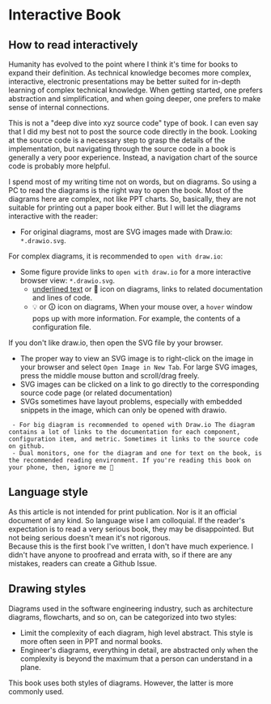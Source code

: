 # Interactive Book

## How to read interactively

Humanity has evolved to the point where I think it's time for books to expand their definition. As technical knowledge becomes more complex, interactive, electronic presentations may be better suited for in-depth learning of complex technical knowledge. When getting started, one prefers abstraction and simplification, and when going deeper, one prefers to make sense of internal connections.

This is not a "deep dive into xyz source code" type of book. I can even say that I did my best not to post the source code directly in the book. Looking at the source code is a necessary step to grasp the details of the implementation, but navigating through the source code in a book is generally a very poor experience. Instead, a navigation chart of the source code is probably more helpful.

I spend most of my writing time not on words, but on diagrams. So using a PC to read the diagrams is the right way to open the book.
Most of the diagrams here are complex, not like PPT charts. So, basically, they are not suitable for printing out a paper book either. But I will let the diagrams interactive with the reader:

- For original diagrams, most are SVG images made with Draw.io: `*.drawio.svg`.

For complex diagrams, it is recommended to `open with draw.io`:
- Some figure provide links to `open with draw.io` for a more interactive browser view: `*.drawio.svg`.
  - <u>underlined text</u> or 🔗 icon on diagrams, links to related documentation and lines of code.
  - 💡 or 🛈 icon on diagrams, When your mouse over, a `hover` window pops up with more information. For example, the contents of a configuration file.

If you don't like draw.io, then open the SVG file by your browser.
- The proper way to view an SVG image is to right-click on the image in your browser and select `Open Image in New Tab`. For large SVG images, press the middle mouse button and scroll/drag freely.
- SVG images can be clicked on a link to go directly to the corresponding source code page (or related documentation)
- SVGs sometimes have layout problems, especially with embedded snippets in the image, which can only be opened with drawio.

```{hint}
 - For big diagram is recommended to opened with Draw.io The diagram contains a lot of links to the documentation for each component, configuration item, and metric. Sometimes it links to the source code on github.
 - Dual monitors, one for the diagram and one for text on the book, is the recommended reading environment. If you're reading this book on your phone, then, ignore me 🤦
```

## Language style
As this article is not intended for print publication. Nor is it an official document of any kind. So language wise I am colloquial. If the reader's expectation is to read a very serious book, they may be disappointed. But not being serious doesn't mean it's not rigorous.  
Because this is the first book I've written, I don't have much experience. I didn't have anyone to proofread and errata with, so if there are any mistakes, readers can create a Github Issue.


## Drawing styles

Diagrams used in the software engineering industry, such as architecture diagrams, flowcharts, and so on, can be categorized into two styles:
- Limit the complexity of each diagram, high level abstract. This style is more often seen in PPT and normal books.
- Engineer's diagrams, everything in detail, are abstracted only when the complexity is beyond the maximum that a person can understand in a plane.

This book uses both styles of diagrams. However, the latter is more commonly used.



